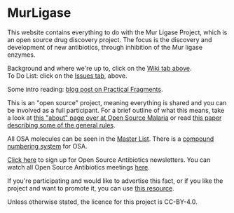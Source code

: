 # MurLigase
This website contains everything to do with the Mur Ligase Project, which is an open source drug discovery project. The focus is the discovery and development of new antibiotics, through inhibition of the Mur ligase enzymes.  

Background and where we're up to, click on the [Wiki tab above](https://github.com/opensourceantibiotics/murligase/wiki).  
To Do List: click on the [Issues tab](https://github.com/opensourceantibiotics/murligase/issues), above.

Some intro reading: [blog post on Practical Fragments](http://practicalfragments.blogspot.com/2019/04/help-develop-new-antibiotics-from.html).

This is an "open source" project, meaning everything is shared and you can be involved as a full participant. For a brief outline of what this means, take a look at [this "about" page over at Open Source Malaria](https://github.com/OpenSourceMalaria/About-StartHere-FAQ) or read [this paper describing some of the general rules](https://chemistry-europe.onlinelibrary.wiley.com/doi/full/10.1002/cmdc.201900565).

All OSA molecules can be seen in the [Master List](https://docs.google.com/spreadsheets/d/168-a1_l51Nfbms67eG8zU8p-EhEtEO26FUzRInbu7fY/edit?usp=sharing). There is a [compound numbering system](https://github.com/opensourceantibiotics/OSA_Tech_Ops/wiki/Molecule-Numbering-Convention) for OSA.

[Click here](https://docs.google.com/forms/d/e/1FAIpQLSf4UieL5pRQqN5rOL4q-t57qcpJhHG_jqMXV774FPUJBmnBbQ/viewform) to sign up for Open Source Antibiotics newsletters. You can watch all Open Source Antibiotics meetings [here](https://www.youtube.com/playlist?list=PL0eLxnHhou_k1Upbn5X1mdHBwKMYkRpLH).

If you're participating and would like to advertise this fact, or if you like the project and want to promote it, you can use [this resource](https://github.com/opensourceantibiotics/OSA_Tech_Ops/issues/1).

Unless otherwise stated, the licence for this project is CC-BY-4.0.
